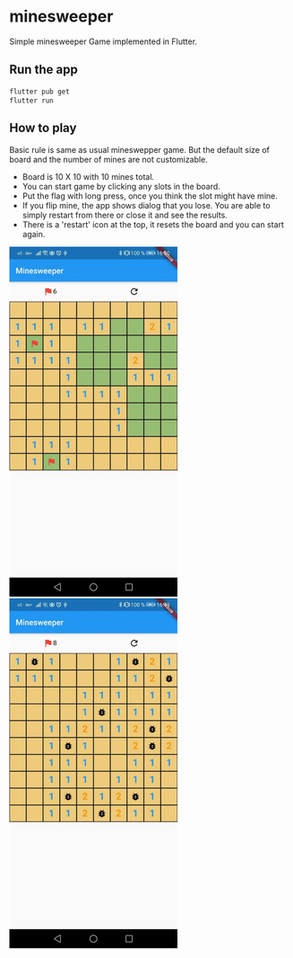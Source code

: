 # minesweeper

Simple minesweeper Game implemented in Flutter.

## Run the app

```
flutter pub get
flutter run
```

## How to play

Basic rule is same as usual mineswepper game. But the default size of board and the number of mines are not customizable.
* Board is 10 X 10 with 10 mines total. 
* You can start game by clicking any slots in the board. 
* Put the flag with long press, once you think the slot might have mine. 
* If you flip mine, the app shows dialog that you lose. You are able to simply restart from there or close it and see the results.
* There is a 'restart' icon at the top, it resets the board and you can start again.

<img src="./minesweeper1.jpg" width="300">&nbsp;&nbsp;&nbsp;<img src="./minesweeper2.jpg" width="300">
